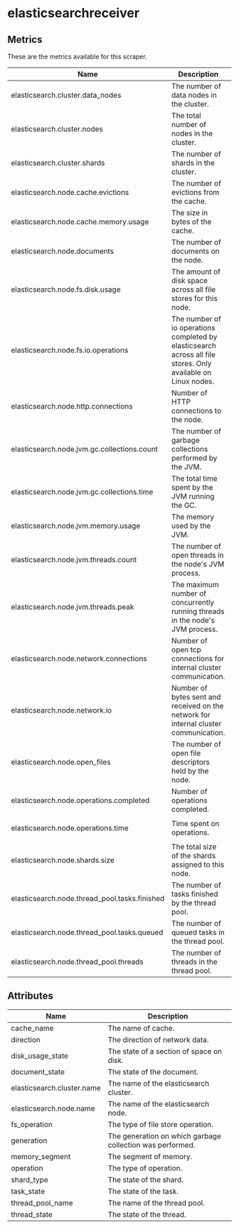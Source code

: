 [comment]: <> (Code generated by mdatagen. DO NOT EDIT.)

# elasticsearchreceiver

## Metrics

These are the metrics available for this scraper.

| Name | Description | Unit | Type | Attributes |
| ---- | ----------- | ---- | ---- | ---------- |
| elasticsearch.cluster.data_nodes | The number of data nodes in the cluster. | {nodes} | Sum(Int) | <ul> </ul> |
| elasticsearch.cluster.nodes | The total number of nodes in the cluster. | {nodes} | Sum(Int) | <ul> </ul> |
| elasticsearch.cluster.shards | The number of shards in the cluster. | {shards} | Sum(Int) | <ul> <li>shard_type</li> </ul> |
| elasticsearch.node.cache.evictions | The number of evictions from the cache. | {evictions} | Sum(Int) | <ul> <li>cache_name</li> </ul> |
| elasticsearch.node.cache.memory.usage | The size in bytes of the cache. | By | Sum(Int) | <ul> <li>cache_name</li> </ul> |
| elasticsearch.node.documents | The number of documents on the node. | {documents} | Sum(Int) | <ul> <li>document_state</li> </ul> |
| elasticsearch.node.fs.disk.usage | The amount of disk space across all file stores for this node. | By | Sum(Int) | <ul> <li>disk_usage_state</li> </ul> |
| elasticsearch.node.fs.io.operations | The number of io operations completed by elasticsearch across all file stores. Only available on Linux nodes. | {operations} | Sum(Int) | <ul> <li>fs_operation</li> </ul> |
| elasticsearch.node.http.connections | Number of HTTP connections to the node. | {connections} | Sum(Int) | <ul> </ul> |
| elasticsearch.node.jvm.gc.collections.count | The number of garbage collections performed by the JVM. | {collections} | Sum(Int) | <ul> <li>generation</li> </ul> |
| elasticsearch.node.jvm.gc.collections.time | The total time spent by the JVM running the GC. | ms | Sum(Int) | <ul> <li>generation</li> </ul> |
| elasticsearch.node.jvm.memory.usage | The memory used by the JVM. | By | Sum(Int) | <ul> <li>memory_segment</li> </ul> |
| elasticsearch.node.jvm.threads.count | The number of open threads in the node's JVM process. | {threads} | Sum(Int) | <ul> </ul> |
| elasticsearch.node.jvm.threads.peak | The maximum number of concurrently running threads in the node's JVM process. | {threads} | Gauge(Int) | <ul> </ul> |
| elasticsearch.node.network.connections | Number of open tcp connections for internal cluster communication. | {connections} | Sum(Int) | <ul> </ul> |
| elasticsearch.node.network.io | Number of bytes sent and received on the network for internal cluster communication. | By | Sum(Int) | <ul> <li>direction</li> </ul> |
| elasticsearch.node.open_files | The number of open file descriptors held by the node. | {files} | Sum(Int) | <ul> </ul> |
| elasticsearch.node.operations.completed | Number of operations completed. | {operations} | Sum(Int) | <ul> <li>operation</li> </ul> |
| elasticsearch.node.operations.time | Time spent on operations. | ms | Sum(Int) | <ul> <li>operation</li> </ul> |
| elasticsearch.node.shards.size | The total size of the shards assigned to this node. | By | Sum(Int) | <ul> </ul> |
| elasticsearch.node.thread_pool.tasks.finished | The number of tasks finished by the thread pool. | {tasks} | Sum(Int) | <ul> <li>thread_pool_name</li> <li>task_state</li> </ul> |
| elasticsearch.node.thread_pool.tasks.queued | The number of queued tasks in the thread pool. | {tasks} | Sum(Int) | <ul> <li>thread_pool_name</li> </ul> |
| elasticsearch.node.thread_pool.threads | The number of threads in the thread pool. | {threads} | Sum(Int) | <ul> <li>thread_state</li> </ul> |

## Attributes

| Name | Description |
| ---- | ----------- |
| cache_name | The name of cache. |
| direction | The direction of network data. |
| disk_usage_state | The state of a section of space on disk. |
| document_state | The state of the document. |
| elasticsearch.cluster.name | The name of the elasticsearch cluster. |
| elasticsearch.node.name | The name of the elasticsearch node. |
| fs_operation | The type of file store operation. |
| generation | The generation on which garbage collection was performed. |
| memory_segment | The segment of memory. |
| operation | The type of operation. |
| shard_type | The state of the shard. |
| task_state | The state of the task. |
| thread_pool_name | The name of the thread pool. |
| thread_state | The state of the thread. |
